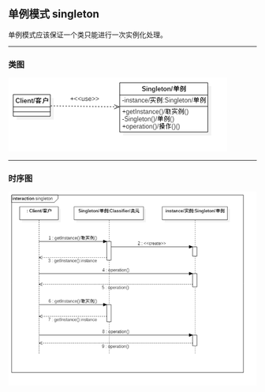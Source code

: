 ## 单例模式 singleton

单例模式应该保证一个类只能进行一次实例化处理。

---

### 类图

![类图](doc/singleton_class.png)

---

### 时序图

![时序图](doc/singleton_sequence.png)
